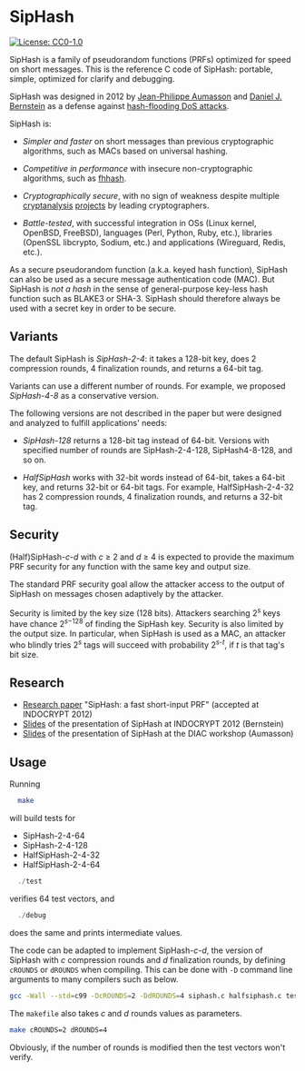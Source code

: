 # SipHash

[![License:
CC0-1.0](https://licensebuttons.net/l/zero/1.0/80x15.png)](http://creativecommons.org/publicdomain/zero/1.0/)


SipHash is a family of pseudorandom functions (PRFs) optimized for speed on short messages.
This is the reference C code of SipHash: portable, simple, optimized for clarify and debugging.

SipHash was designed in 2012 by [Jean-Philippe Aumasson](https://aumasson.jp)
and [Daniel J. Bernstein](http://cr.yp.to) as a defense against [hash-flooding
DoS attacks](https://aumasson.net/siphash/siphashdos_29c3_slides.pdf).

SipHash is:

* *Simpler and faster* on short messages than previous cryptographic
algorithms, such as MACs based on universal hashing.

* *Competitive in performance* with insecure non-cryptographic algorithms, such as [fhhash](https://github.com/cbreeden/fxhash).

* *Cryptographically secure*, with no sign of weakness despite multiple [cryptanalysis](https://eprint.iacr.org/2019/865) [projects](https://eprint.iacr.org/2019/865) by leading cryptographers.

* *Battle-tested*, with successful integration in OSs (Linux kernel, OpenBSD,
FreeBSD), languages (Perl, Python, Ruby, etc.), libraries (OpenSSL libcrypto,
Sodium, etc.) and applications (Wireguard, Redis, etc.).

As a secure pseudorandom function (a.k.a. keyed hash function), SipHash can also be used as a secure message authentication code (MAC).
But SipHash is *not a hash* in the sense of general-purpose key-less hash function such as BLAKE3 or SHA-3.
SipHash should therefore always be used with a secret key in order to be secure.


## Variants

The default SipHash is *SipHash-2-4*: it takes a 128-bit key, does 2 compression
rounds, 4 finalization rounds, and returns a 64-bit tag.

Variants can use a different number of rounds. For example, we proposed *SipHash-4-8* as a conservative version.

The following versions are not described in the paper but were designed and analyzed to fulfill applications' needs:

* *SipHash-128* returns a 128-bit tag instead of 64-bit. Versions with specified number of rounds are SipHash-2-4-128, SipHash4-8-128, and so on.

* *HalfSipHash* works with 32-bit words instead of 64-bit, takes a 64-bit key,
and returns 32-bit or 64-bit tags. For example, HalfSipHash-2-4-32 has 2
compression rounds, 4 finalization rounds, and returns a 32-bit tag.


## Security

(Half)SipHash-*c*-*d* with *c* ≥ 2 and *d* ≥ 4 is expected to provide the maximum PRF
security for any function with the same key and output size.

The standard PRF security goal allow the attacker access to the output of SipHash on messages chosen adaptively by the attacker.

Security is limited by the key size (128 bits). 
Attackers searching 2<sup>*s*</sup> keys have chance 2<sup>*s*−128</sup> of finding
the SipHash key. 
Security is also limited by the output size. In particular, when
SipHash is used as a MAC, an attacker who blindly tries 2<sup>*s*</sup> tags will
succeed with probability 2<sup>*s*-*t*</sup>, if *t* is that tag's bit size.


## Research

* [Research paper](https://www.aumasson.jp/siphash/siphash.pdf) "SipHash: a fast short-input PRF" (accepted at INDOCRYPT 2012)
* [Slides](https://cr.yp.to/talks/2012.12.12/slides.pdf) of the presentation of SipHash at INDOCRYPT 2012 (Bernstein)
* [Slides](https://www.aumasson.jp/siphash/siphash_slides.pdf) of the presentation of SipHash at the DIAC workshop (Aumasson)


## Usage

Running

```sh
  make
```

will build tests for 

* SipHash-2-4-64
* SipHash-2-4-128
* HalfSipHash-2-4-32
* HalfSipHash-2-4-64


```C
  ./test
```

verifies 64 test vectors, and

```C
  ./debug
```

does the same and prints intermediate values.

The code can be adapted to implement SipHash-*c*-*d*, the version of SipHash
with *c* compression rounds and *d* finalization rounds, by defining `cROUNDS`
or `dROUNDS` when compiling.  This can be done with `-D` command line arguments
to many compilers such as below.

```sh
gcc -Wall --std=c99 -DcROUNDS=2 -DdROUNDS=4 siphash.c halfsiphash.c test.c -o test
```

The `makefile` also takes *c* and *d* rounds values as parameters.

```sh
make cROUNDS=2 dROUNDS=4
``` 

Obviously, if the number of rounds is modified then the test vectors
won't verify.

